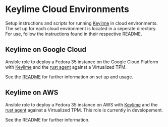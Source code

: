# Keylime Cloud Environments
Setup instructions and scripts for running [Keylime](https://github.com/keylime/keylime) in cloud environments. \
The set up for each cloud environment is located in a seperate directory. For use, follow the instructions found in their respective README. 

## Keylime on Google Cloud
Ansible role to deploy a Fedora 35 instance on the Google Cloud Platform with [Keylime](https://github.com/keylime/keylime) and the [rust agent](https://github.com/keylime/rust-keylime) against a Virtualized TPM.

See the [README](https://github.com/keylime/keylime-cloud-environments/keylime-ansible-gcp/README.md) for further information on set up and usage. 

## Keylime on AWS
Ansible role to deploy a Fedora 35 instance on AWS with [Keylime](https://github.com/keylime/keylime) and the [rust agent](https://github.com/keylime/rust-keylime) against a Virtualized TPM.
This role is currently in developement. 

See the README for further information. 
